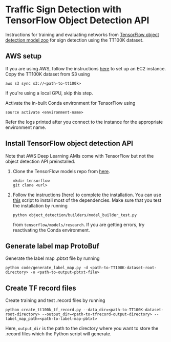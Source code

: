 # Traffic Sign Detection with TensorFlow Object Detection API

Instructions for training and evaluating networks from [TensorFlow object detection model zoo](https://github.com/tensorflow/models/blob/master/research/object_detection/g3doc/detection_model_zoo.md) for sign detection using the TT100K dataset.

## AWS setup
If you are using AWS, follow the instructions [here](https://github.gatech.edu/schou33/aws_instructions#create-deep-learning-ami-for-gpu-supported-instance) to set up an EC2 instance. Copy the TT100K dataset from S3 using 
```buildoutcfg
aws s3 sync s3://<path-to-tt100k>
```
If you're using a local GPU, skip this step.

Activate the in-built Conda environment for TensorFlow using
```buildoutcfg
source activate <environment-name>
```
Refer the logs printed after you connect to the instance for the appropriate environment name.

## Install TensorFlow object detection API
Note that AWS Deep Learning AMIs come with TensorFlow but not the object detection API preinstalled.

1. Clone the TensorFlow models repo from [here](https://github.com/tensorflow/models).
    ```buildoutcfg
    mkdir tensorflow
    git clone <url>
    ```
2. Follow the instructions [here] to complete the installation. You can use [this](scripts/tf_object_detection_install.sh) script to install most of the dependencies. Make sure that you test the installation by running
    ```buildoutcfg
    python object_detection/builders/model_builder_test.py
    ```
    from ```tensorflow/models/research```. If you are getting errors, try reactivating the Conda environment.
    
## Generate label map ProtoBuf
Generate the label map .pbtxt file by running
```buildoutcfg
python code/generate_label_map.py -d <path-to-TT100K-dataset-root-directory> -o <path-to-output-pbtxt-file>
```

## Create TF record files
Create training and test .record files by running
```buildoutcfg
python create_tt100k_tf_record.py --data_dir=<path-to-TT100K-dataset-root-directory> --output_dir=<path-to-tfrecord-output-directory> --label_map_path=<path-to-label-map-pbtxt>
```
Here, ```output_dir``` is the path to the directory where you want to store the .record files which the Python script will generate.